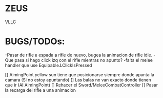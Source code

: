 # ZEUS

VLLC

# BUGS/TODOs:

-Pasar de rifle a espada a rifle de nuevo, bugea la animacion de rifle idle.
-Que pasa si hago click izq con el rifle mientras no apunto?
-falta el melee handler que use Equipable.LClickIsPressed

[] AimingPoint yellow sun tiene que posicionarse siempre donde apunta la camara (Si no estoy apuntando)
[] Las balas no van exacto donde tienen que ir (Al AimingPoint)
[] Rehacer el Sword/MeleeCombatController
[] Pasar la recarga del rifle a una animacion
